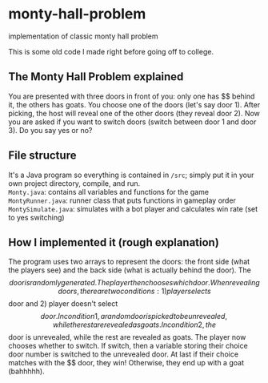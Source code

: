 # monty-hall-problem
implementation of classic monty hall problem

This is some old code I made right before going off to college.

## The Monty Hall Problem explained
You are presented with three doors in front of you: only one has $$ behind it, the others has goats. You choose one of the doors (let's say door 1). After picking, the host will reveal one of the other doors (they reveal door 2). Now you are asked if you want to switch doors (switch between door 1 and door 3). Do you say yes or no?

## File structure 
It's a Java program so everything is contained in `/src`; simply put it in your own project directory, compile, and run.  
`Monty.java`: contains all variables and functions for the game
`MontyRunner.java`: runner class that puts functions in gameplay order
`MontySimulate.java`: simulates with a bot player and calculates win rate (set to yes switching)

## How I implemented it (rough explanation)
The program uses two arrays to represent the doors: the front side (what the players see) and the back side (what is actually behind the door). The $$ door is randomly generated. The player then chooses which door. When revealing doors, there are two conditions: 1) player selects $$ door and 2) player doesn't select $$ door. In condition 1, a random door is picked to be unrevealed, while the rest are revealed as goats. In condition 2, the $$ door is unrevealed, while the rest are revealed as goats. The player now chooses whether to switch. If switch, then a variable storing their choice door number is switched to the unrevealed door. At last if their choice matches with the $$ door, they win! Otherwise, they end up with a goat (bahhhhh).

